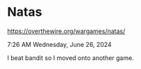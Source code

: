  # Natas
 
 https://overthewire.org/wargames/natas/
 
 7:26 AM Wednesday, June 26, 2024
 
 I beat bandit so I moved onto another game.
